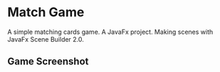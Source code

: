 # Match Game
A simple matching cards game.
A JavaFx project.
Making scenes with JavaFx Scene Builder 2.0.
## Game Screenshot
